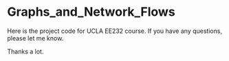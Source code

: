 # Graphs_and_Network_Flows

Here is the project code for UCLA EE232 course. If you have any questions, please let me know.

Thanks a lot.

